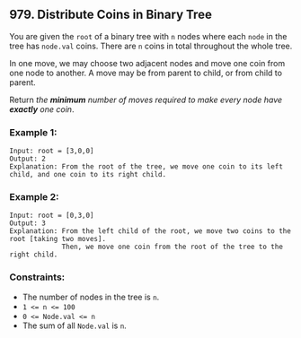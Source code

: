 ## 979. Distribute Coins in Binary Tree

You are given the ```root``` of a binary tree with ```n``` nodes where each ```node``` in the tree has ```node.val``` coins. There are ```n``` coins in total throughout the whole tree.

In one move, we may choose two adjacent nodes and move one coin from one node to another. A move may be from parent to child, or from child to parent.

Return *the **minimum** number of moves required to make every node have **exactly** one coin*.

### Example 1:
```
Input: root = [3,0,0]
Output: 2
Explanation: From the root of the tree, we move one coin to its left child, and one coin to its right child.
```
### Example 2:
```
Input: root = [0,3,0]
Output: 3
Explanation: From the left child of the root, we move two coins to the root [taking two moves].
             Then, we move one coin from the root of the tree to the right child.
```

### Constraints:

* The number of nodes in the tree is ```n```.
* ```1 <= n <= 100```
* ```0 <= Node.val <= n```
* The sum of all ```Node.val``` is ```n```.